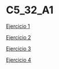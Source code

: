 # C5_32_A1

[Ejercicio 1](https://jaumecurtoc.github.io/C5_32_A1/EX1/)

[Ejercicio 2](https://jaumecurtoc.github.io/C5_32_A1/EX2/)

[Ejercicio 3](https://jaumecurtoc.github.io/C5_32_A1/EX3/)

[Ejercicio 4](https://jaumecurtoc.github.io/C5_32_A1/EX4/)
